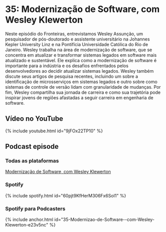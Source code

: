 # 35: Modernização de Software, com Wesley Klewerton

Neste episódio do Fronteiras, entrevistamos Wesley Assunção, um pesquisador de pós-doutorado e assistente universitário na Johannes Kepler University Linz e na Pontifícia Universidade Católica do Rio de Janeiro. Wesley trabalha na área de modernização de software, que se concentra em atualizar e transformar sistemas legados em software mais atualizado e sustentável. Ele explica como a modernização de software é importante para a indústria e os desafios enfrentados pelos desenvolvedores ao decidir atualizar sistemas legados. Wesley também discute seus artigos de pesquisa recentes, incluindo um sobre a identificação de microsserviços em sistemas legados e outro sobre como sistemas de controle de versão lidam com granularidade de mudanças. Por fim, Wesley compartilha sua jornada de carreira e como sua trajetória pode inspirar jovens de regiões afastadas a seguir carreira em engenharia de software.


## Vídeo no YouTube

{% include youtube.html id="9jFOx22TP10" %}

## Podcast episode

### Todas as plataformas

[Modernização de Software, com Wesley Klewerton](https://podcasters.spotify.com/pod/show/fronteirases/episodes/35-Modernizao-de-Software--com-Wesley-Klewerton-e23v5nc)


### Spotify

{% include spotify.html id="60pjt9KfHerM306Fx6SoI1" %}

### Spotify para Podcasters

{% include anchor.html id="35-Modernizao-de-Software--com-Wesley-Klewerton-e23v5nc" %}


